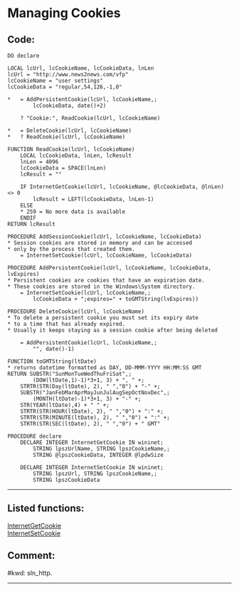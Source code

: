 <link rel="stylesheet" type="text/css" href="../css/win32api.css">  
<link rel="stylesheet" href="https://cdnjs.cloudflare.com/ajax/libs/font-awesome/4.7.0/css/font-awesome.min.css">

# Managing Cookies

## Code:
```foxpro  
DO declare

LOCAL lcUrl, lcCookieName, lcCookieData, lnLen
lcUrl = "http://www.news2news.com/vfp"
lcCookieName = "user settings"
lcCookieData = "regular,54,126,-1,0"
	
*	= AddPersistentCookie(lcUrl, lcCookieName,;
		lcCookieData, date()+2)

	? "Cookie:", ReadCookie(lcUrl, lcCookieName)

*	= DeleteCookie(lcUrl, lcCookieName)
*	? ReadCookie(lcUrl, lcCookieName)
	
FUNCTION ReadCookie(lcUrl, lcCookieName)
	LOCAL lcCookieData, lnLen, lcResult
	lnLen = 4096
	lcCookieData = SPACE(lnLen)
	lcResult = ""

	IF InternetGetCookie(lcUrl, lcCookieName, @lcCookieData, @lnLen) <> 0
		lcResult = LEFT(lcCookieData, lnLen-1)
	ELSE
	* 259 = No more data is available
	ENDIF
RETURN lcResult

PROCEDURE AddSessionCookie(lcUrl, lcCookieName, lcCookieData)
* Session cookies are stored in memory and can be accessed
* only by the process that created them.
	= InternetSetCookie(lcUrl, lcCookieName, lcCookieData)

PROCEDURE AddPersistentCookie(lcUrl, lcCookieName, lcCookieData, lvExpires)
* Persistent cookies are cookies that have an expiration date.
* These cookies are stored in the Windows\System directory.
	= InternetSetCookie(lcUrl, lcCookieName,;
		lcCookieData + ";expires=" + toGMTString(lvExpires))

PROCEDURE DeleteCookie(lcUrl, lcCookieName)
* To delete a persistent cookie you must set its expiry date
* to a time that has already expired.
* Usually it keeps staying as a session cookie after being deleted

	= AddPersistentCookie(lcUrl, lcCookieName,;
		"", date()-1)

FUNCTION toGMTString(ltDate)
* returns datetime formatted as DAY, DD-MMM-YYYY HH:MM:SS GMT
RETURN SUBSTR("SunMonTueWedThuFriSat",;
		(DOW(ltDate,1)-1)*3+1, 3) + ", " +;
	STRTR(STR(Day(ltDate), 2), " ","0") + "-" +;
	SUBSTR("JanFebMarAprMayJunJulAugSepOctNovDec",;
		(MONTH(ltDate)-1)*3+1, 3) + "-" +;
	STR(YEAR(ltDate),4) + " " +;
	STRTR(STR(HOUR(ltDate), 2), " ","0") + ":" +;
	STRTR(STR(MINUTE(ltDate), 2), " ","0") + ":" +;
	STRTR(STR(SEC(ltDate), 2), " ","0") + " GMT"

PROCEDURE declare
	DECLARE INTEGER InternetGetCookie IN wininet;
		STRING lpszUrlName, STRING lpszCookieName,;
		STRING @lpszCookieData, INTEGER @lpdwSize

	DECLARE INTEGER InternetSetCookie IN wininet;
		STRING lpszUrl, STRING lpszCookieName,;
		STRING lpszCookieData  
```  
***  


## Listed functions:
[InternetGetCookie](../libraries/wininet/InternetGetCookie.md)  
[InternetSetCookie](../libraries/wininet/InternetSetCookie.md)  

## Comment:
  
  
#kwd: sln_http.  
  
***  

